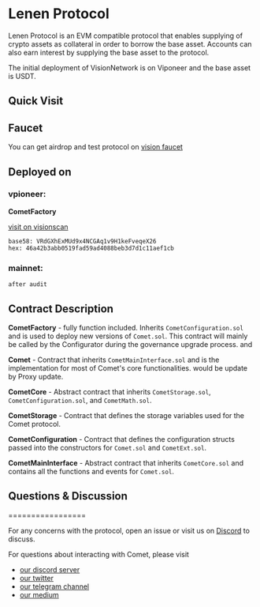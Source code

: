 
# Lenen Protocol
Lenen Protocol is an EVM compatible protocol that enables supplying of crypto assets as collateral in order to borrow the base asset. Accounts can also earn interest by supplying the base asset to the protocol.

The initial deployment of VisionNetwork is on Viponeer and the base asset is USDT.

## Quick Visit
## Faucet
You can get airdrop and test protocol on [vision faucet](https://vpioneerfaucet.visionscan.org/#/)

## Deployed on 

### vpioneer:

**CometFactory**

[visit on visionscan](https://www.visionscan.org/contract/VRdGXhExMUd9x4NCGAq1v9H1keFveqeX26/code)
```
base58: VRdGXhExMUd9x4NCGAq1v9H1keFveqeX26
hex: 46a42b3abb0519fad59ad4088beb3d7d1c11aef1cb
```

### mainnet:
```
after audit
```


## Contract Description
**CometFactory**  - fully function included. Inherits `CometConfiguration.sol` and is used to deploy new versions of `Comet.sol`. This contract will mainly be called by the Configurator during the governance upgrade process. and

**Comet** - Contract that inherits `CometMainInterface.sol` and is the implementation for most of Comet's core functionalities. would be update by Proxy update.

**CometCore** - Abstract contract that inherits `CometStorage.sol`, `CometConfiguration.sol`, and `CometMath.sol`.

**CometStorage** - Contract that defines the storage variables used for the Comet protocol.

**CometConfiguration** - Contract that defines the configuration structs passed into the constructors for `Comet.sol` and `CometExt.sol`.

**CometMainInterface** - Abstract contract that inherits `CometCore.sol` and contains all the functions and events for `Comet.sol`.



## Questions & Discussion
=================

For any concerns with the protocol, open an issue or visit us on [Discord](https://discord.com/invite/trq3s2JZKj) to discuss.

For questions about interacting with Comet, please visit 
* [our discord server](https://discord.com/invite/trq3s2JZKj)
* [our twitter](https://twitter.com/LenenProtocol)
* [our telegram channel](https://t.me/LenenProtocol)
* [our medium](https://medium.com/@LenenProtocol)
